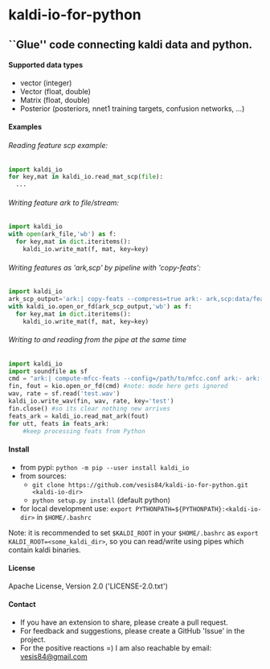 kaldi-io-for-python
===================
``Glue'' code connecting kaldi data and python.
-------------------

#### Supported data types
- vector (integer)
- Vector (float, double)
- Matrix (float, double)
- Posterior (posteriors, nnet1 training targets, confusion networks, ...)

#### Examples

###### Reading feature scp example:
```python
import kaldi_io
for key,mat in kaldi_io.read_mat_scp(file):
  ...
```

###### Writing feature ark to file/stream:
```python
import kaldi_io
with open(ark_file,'wb') as f:
  for key,mat in dict.iteritems(): 
    kaldi_io.write_mat(f, mat, key=key)
```

###### Writing features as 'ark,scp' by pipeline with 'copy-feats':
```python
import kaldi_io
ark_scp_output='ark:| copy-feats --compress=true ark:- ark,scp:data/feats2.ark,data/feats2.scp'
with kaldi_io.open_or_fd(ark_scp_output,'wb') as f:
  for key,mat in dict.iteritems(): 
    kaldi_io.write_mat(f, mat, key=key)
```

###### Writing to and reading from the pipe at the same time
```python
import kaldi_io
import soundfile as sf
cmd = "ark:| compute-mfcc-feats --config=/path/to/mfcc.conf ark:- ark:- |"
fin, fout = kio.open_or_fd(cmd) #note: mode here gets ignored
wav, rate = sf.read('test.wav')
kaldi_io.write_wav(fin, wav, rate, key='test')
fin.close() #so its clear nothing new arrives
feats_ark = kaldi_io.read_mat_ark(fout)
for utt, feats in feats_ark:
    #keep processing feats from Python
```

#### Install
- from pypi: `python -m pip --user install kaldi_io`
- from sources:
  - `git clone https://github.com/vesis84/kaldi-io-for-python.git <kaldi-io-dir>`
  - `python setup.py install` (default python)
- for local development use: `export PYTHONPATH=${PYTHONPATH}:<kaldi-io-dir>` in `$HOME/.bashrc`

Note: it is recommended to set `$KALDI_ROOT` in your `$HOME/.bashrc` as
`export KALDI_ROOT=<some_kaldi_dir>`, so you can read/write using 
pipes which contain kaldi binaries.


#### License
Apache License, Version 2.0 ('LICENSE-2.0.txt')

#### Contact
- If you have an extension to share, please create a pull request.
- For feedback and suggestions, please create a GitHub 'Issue' in the project.
- For the positive reactions =) I am also reachable by email: vesis84@gmail.com
